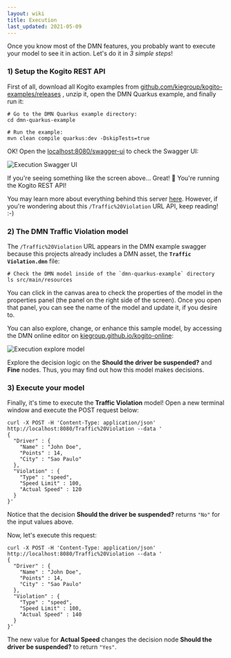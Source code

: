 ```yaml
---
layout: wiki
title: Execution
last_updated: 2021-05-09
---
```


Once you know most of the DMN features, you probably want to execute your model to see it in action. Let's do it in _3 simple steps_!

### 1) Setup the Kogito REST API

First of all, download all Kogito examples from [github.com/kiegroup/kogito-examples/releases](https://github.com/kiegroup/kogito-examples/releases) , unzip it, open the DMN Quarkus example, and finally run it:

```
# Go to the DMN Quarkus example directory:
cd dmn-quarkus-example

# Run the example:
mvn clean compile quarkus:dev -DskipTests=true
```

OK! Open the [localhost:8080/swagger-ui](http://localhost:8080/swagger-ui) to check the Swagger UI:

![Execution Swagger UI](../assets/execution-swagger-ui.png)

If you're seeing something like the screen above... Great! 🎉 You're running the Kogito REST API!

You may learn more about everything behind this server [here](https://kogito.kie.org/get-started). However, if you're wondering about this `/Traffic%20Violation` URL API, keep reading! :-)

### 2) The DMN Traffic Violation model

The `/Traffic%20Violation` URL appears in the DMN example swagger because this projects already includes a DMN asset, the **`Traffic Violation.dmn`** file:

```
# Check the DMN model inside of the `dmn-quarkus-example` directory
ls src/main/resources
```

You can click in the canvas area to check the properties of the model in the properties panel (the panel on the right side of the screen). Once you open that panel, you can see the name of the model and update it, if you desire to.

You can also explore, change, or enhance this sample model, by accessing the DMN online editor on [kiegroup.github.io/kogito-online](https://kiegroup.github.io/kogito-online):

![Execution explore model](../assets/execution-explore-model.gif)

Explore the decision logic on the **Should the driver be suspended?** and **Fine** nodes. Thus, you may find out how this model makes decisions.

### 3) Execute your model

Finally, it's time to execute the **Traffic Violation** model! Open a new terminal window and execute the POST request below:

```
curl -X POST -H 'Content-Type: application/json' http://localhost:8080/Traffic%20Violation --data '
{
  "Driver" : {
    "Name" : "John Doe",
    "Points" : 14,
    "City" : "Sao Paulo"
  },
  "Violation" : {
    "Type" : "speed",
    "Speed Limit" : 100,
    "Actual Speed" : 120
  }
}'
```

Notice that the decision **Should the driver be suspended?** returns `"No"` for the input values above.

Now, let's execute this request:

```
curl -X POST -H 'Content-Type: application/json' http://localhost:8080/Traffic%20Violation --data '
{
  "Driver" : {
    "Name" : "John Doe",
    "Points" : 14,
    "City" : "Sao Paulo"
  },
  "Violation" : {
    "Type" : "speed",
    "Speed Limit" : 100,
    "Actual Speed" : 140
  }
}'
```

The new value for **Actual Speed** changes the decision node **Should the driver be suspended?** to return `"Yes"`.
